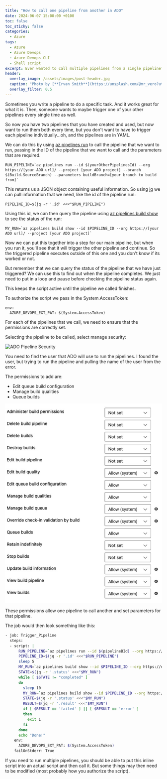 ```yaml
---
title: "How to call one pipeline from another in ADO"
date: 2024-06-07 15:00:00 +0100
toc: false
toc_sticky: false
categories:
  - Azure
tags:
  - Azure
  - Azure Devops
  - Azure Devops CLI
  - Shell script
excerpt: Ever wanted to call multiple pipelines from a single pipeline?
header: 
  overlay_image: /assets/images/post-header.jpg
  caption: "Photo by [**Irvan Smith**](https://unsplash.com/@mr_vero?utm_source=unsplash&utm_medium=referral&utm_content=creditCopyText) on [**Unsplash**](https://unsplash.com)"
  overlay_filter: 0.5
---
```

Sometimes you write a pipeline to do a specific task. And it works great for what it is. Then, someone wants to maybe trigger one of your other pipelines every single time as well.

So now you have two pipelines that you have created and used, but now want to run them both every time, but you don't want to have to trigger each pipeline individually...oh, and the pipelines are in YAML.

We can do this by using [az pipelines run](https://learn.microsoft.com/en-us/cli/azure/pipelines?view=azure-cli-latest#az-pipelines-run) to call the pipeline that we want to run, passing in the ID of the pipeline that we want to call and the parameters that are required.

```
RUN_PIPELINE=`az pipelines run --id $(yourOtherPipelinesId) --org https://[your ADO url]/ --project [your ADO project] --branch $(Build.SourceBranch) --parameters buildBranch=[your branch to build from]`
```
This returns us a JSON object containing useful information. So using [jq](https://jqlang.github.io/jq/) we can pull information that we need, like the id of the pipeline run: 

```
PIPELINE_ID=$(jq -r '.id' <<<"$RUN_PIPELINE")
```
Using this id, we can then query the pipeline using [az pipelines build show](https://learn.microsoft.com/en-us/cli/azure/pipelines/build?view=azure-cli-latest#az-pipelines-build-list) to see the status of the run:

```
MY_RUN=`az pipelines build show --id $PIPELINE_ID --org https://[your ADO url]/ --project [your ADO project]`
```

Now we can put this together into a step for our main pipeline, but when you run it, you'll see that it will trigger the other pipeline and continue. So the triggered pipeline executes outside of this one and you don't know if its worked or not.

But remember that we can query the status of the pipeline that we have just triggered? We can use this to find out when the pipeline completes. We just need to put in a loop and pause before checking the pipeline status again.

This keeps the script active until the pipeline we called finishes.

To authorize the script we pass in the System.AccessToken:

```
env:
  AZURE_DEVOPS_EXT_PAT: $(System.AccessToken)
```

For each of the pipelines that we call, we need to ensure that the permissions are correctly set.

Selecting the pipeline to be called, select manage security:

![ADO Pipeline Security](/assets/images/ado-pipeline-security.jpg)

You need to find the user that ADO will use to run the pipelines. I found the user, but trying to run the pipeline and pulling the name of the user from the error.

The permissions to add are:
 * Edit queue build configuration
 * Manage build qualities
 * Queue builds

![ADO Pipeline Security](/assets/images/ado-pipeline-permissions.jpg)

These permissions allow one pipeline to call another and set parameters for that pipeline.

The job would then look something like this:

```bash
- job: Trigger_Pipeline
  steps:
  - script: |
      RUN_PIPELINE=`az pipelines run --id $(pipelineBId) --org https://dev.azure.com// --project Pipeline_Test_project --branch $(Build.SourceBranch) --parameters buildBranch=$(pipelineBBranch)`
      PIPELINE_ID=$(jq -r '.id' <<<"$RUN_PIPELINE")
      sleep 5
      MY_RUN=`az pipelines build show --id $PIPELINE_ID --org https://dev.azure.com/pipelinetesting/ --project Pipeline_Test_project`
      STATE=$(jq -r '.status' <<<"$MY_RUN")
      while [ $STATE != "completed" ]
      do
        sleep 10
        MY_RUN=`az pipelines build show --id $PIPELINE_ID --org https://dev.azure.com/pipelinetesting/ --project Pipeline_Test_project`
        STATE=$(jq -r '.status' <<<"$MY_RUN")
        RESULT=$(jq -r '.result' <<<"$MY_RUN")
        if [ $RESULT == 'failed' ] || [ $RESULT == 'error' ]
        then
          exit 1
        fi
      done
      echo "Done!"
    env:
      AZURE_DEVOPS_EXT_PAT: $(System.AccessToken)
    failOnStderr: True
```

If you need to run multiple pipelines, you should be able to put this inline script into an actual script and then call it. But some things may then need to be modified (most probably how you authorize the script).